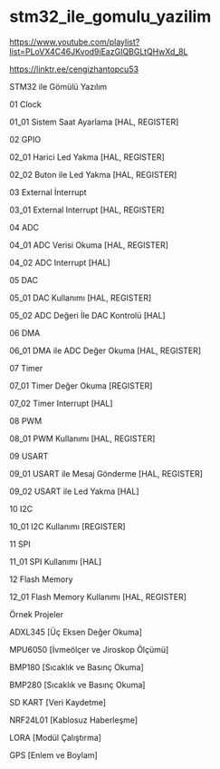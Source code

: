 # stm32_ile_gomulu_yazilim

https://www.youtube.com/playlist?list=PLoVX4C46JKvod9iEazGIQBGLtQHwXd_8L

https://linktr.ee/cengizhantopcu53

STM32 ile Gömülü Yazılım

01 Clock

01_01 Sistem Saat Ayarlama [HAL, REGISTER]

02 GPIO 

02_01 Harici Led Yakma [HAL, REGISTER]

02_02 Buton ile Led Yakma [HAL, REGISTER]

03 External İnterrupt

03_01 External Interrupt [HAL, REGISTER]

04 ADC 

04_01 ADC Verisi Okuma [HAL, REGISTER]

04_02 ADC Interrupt [HAL]

05 DAC 

05_01 DAC Kullanımı [HAL, REGISTER]

05_02 ADC Değeri İle DAC Kontrolü [HAL]

06 DMA

06_01 DMA ile ADC Değer Okuma [HAL, REGISTER]

07 Timer

07_01 Timer Değer Okuma [REGISTER]

07_02 Timer Interrupt [HAL]

08 PWM

08_01 PWM Kullanımı [HAL, REGISTER]

09 USART

09_01 USART ile Mesaj Gönderme [HAL, REGISTER]

09_02 USART ile Led Yakma [HAL]

10 I2C

10_01 I2C Kullanımı [REGISTER]

11 SPI 

11_01 SPI Kullanımı [HAL]

12 Flash Memory

12_01 Flash Memory Kullanımı [HAL, REGISTER]

Örnek Projeler

ADXL345 [Üç Eksen Değer Okuma] 

MPU6050 [İvmeölçer ve Jiroskop Ölçümü] 

BMP180 [Sıcaklık ve Basınç Okuma] 

BMP280 [Sıcaklık ve Basınç Okuma]

SD KART [Veri Kaydetme] 

NRF24L01 [Kablosuz Haberleşme] 

LORA [Modül Çalıştırma] 

GPS [Enlem ve Boylam]
